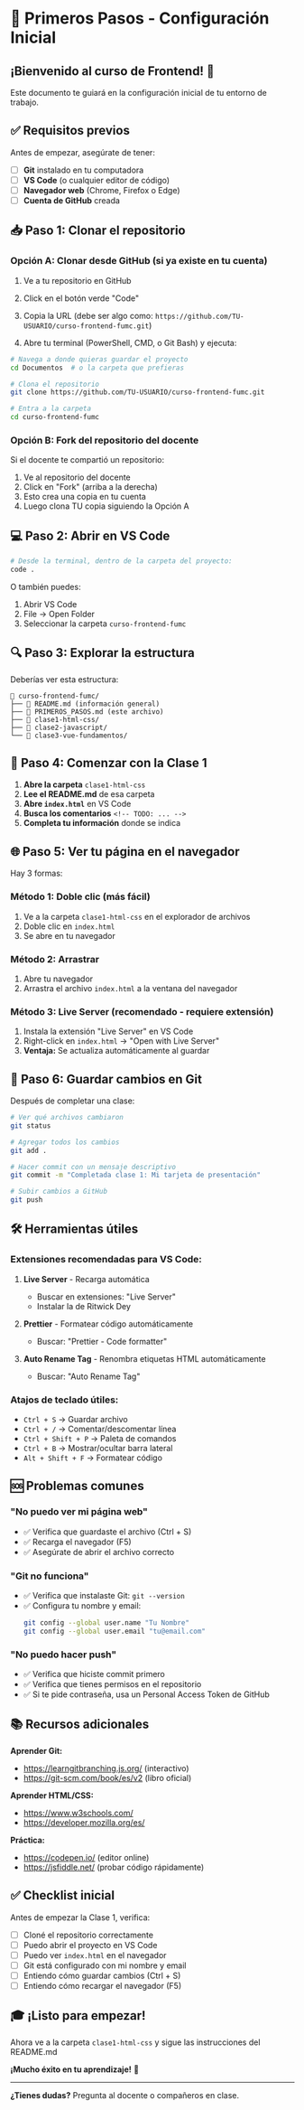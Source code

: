# 🚀 Primeros Pasos - Configuración Inicial

## ¡Bienvenido al curso de Frontend! 🎉

Este documento te guiará en la configuración inicial de tu entorno de trabajo.

## ✅ Requisitos previos

Antes de empezar, asegúrate de tener:

- [ ] **Git** instalado en tu computadora
- [ ] **VS Code** (o cualquier editor de código)
- [ ] **Navegador web** (Chrome, Firefox o Edge)
- [ ] **Cuenta de GitHub** creada

## 📥 Paso 1: Clonar el repositorio

### Opción A: Clonar desde GitHub (si ya existe en tu cuenta)

1. Ve a tu repositorio en GitHub
2. Click en el botón verde "Code"
3. Copia la URL (debe ser algo como: `https://github.com/TU-USUARIO/curso-frontend-fumc.git`)

4. Abre tu terminal (PowerShell, CMD, o Git Bash) y ejecuta:

```bash
# Navega a donde quieras guardar el proyecto
cd Documentos  # o la carpeta que prefieras

# Clona el repositorio
git clone https://github.com/TU-USUARIO/curso-frontend-fumc.git

# Entra a la carpeta
cd curso-frontend-fumc
```

### Opción B: Fork del repositorio del docente

Si el docente te compartió un repositorio:

1. Ve al repositorio del docente
2. Click en "Fork" (arriba a la derecha)
3. Esto crea una copia en tu cuenta
4. Luego clona TU copia siguiendo la Opción A

## 💻 Paso 2: Abrir en VS Code

```bash
# Desde la terminal, dentro de la carpeta del proyecto:
code .
```

O también puedes:
1. Abrir VS Code
2. File → Open Folder
3. Seleccionar la carpeta `curso-frontend-fumc`

## 🔍 Paso 3: Explorar la estructura

Deberías ver esta estructura:

```
📁 curso-frontend-fumc/
├── 📄 README.md (información general)
├── 📄 PRIMEROS_PASOS.md (este archivo)
├── 📁 clase1-html-css/
├── 📁 clase2-javascript/
└── 📁 clase3-vue-fundamentos/
```

## 🎯 Paso 4: Comenzar con la Clase 1

1. **Abre la carpeta** `clase1-html-css`
2. **Lee el README.md** de esa carpeta
3. **Abre `index.html`** en VS Code
4. **Busca los comentarios** `<!-- TODO: ... -->`
5. **Completa tu información** donde se indica

## 🌐 Paso 5: Ver tu página en el navegador

Hay 3 formas:

### Método 1: Doble clic (más fácil)
1. Ve a la carpeta `clase1-html-css` en el explorador de archivos
2. Doble clic en `index.html`
3. Se abre en tu navegador

### Método 2: Arrastrar
1. Abre tu navegador
2. Arrastra el archivo `index.html` a la ventana del navegador

### Método 3: Live Server (recomendado - requiere extensión)
1. Instala la extensión "Live Server" en VS Code
2. Right-click en `index.html` → "Open with Live Server"
3. **Ventaja:** Se actualiza automáticamente al guardar

## 🔄 Paso 6: Guardar cambios en Git

Después de completar una clase:

```bash
# Ver qué archivos cambiaron
git status

# Agregar todos los cambios
git add .

# Hacer commit con un mensaje descriptivo
git commit -m "Completada clase 1: Mi tarjeta de presentación"

# Subir cambios a GitHub
git push
```

## 🛠️ Herramientas útiles

### Extensiones recomendadas para VS Code:

1. **Live Server** - Recarga automática
   - Buscar en extensiones: "Live Server"
   - Instalar la de Ritwick Dey

2. **Prettier** - Formatear código automáticamente
   - Buscar: "Prettier - Code formatter"

3. **Auto Rename Tag** - Renombra etiquetas HTML automáticamente
   - Buscar: "Auto Rename Tag"

### Atajos de teclado útiles:

- `Ctrl + S` → Guardar archivo
- `Ctrl + /` → Comentar/descomentar línea
- `Ctrl + Shift + P` → Paleta de comandos
- `Ctrl + B` → Mostrar/ocultar barra lateral
- `Alt + Shift + F` → Formatear código

## 🆘 Problemas comunes

### "No puedo ver mi página web"
- ✅ Verifica que guardaste el archivo (Ctrl + S)
- ✅ Recarga el navegador (F5)
- ✅ Asegúrate de abrir el archivo correcto

### "Git no funciona"
- ✅ Verifica que instalaste Git: `git --version`
- ✅ Configura tu nombre y email:
  ```bash
  git config --global user.name "Tu Nombre"
  git config --global user.email "tu@email.com"
  ```

### "No puedo hacer push"
- ✅ Verifica que hiciste commit primero
- ✅ Verifica que tienes permisos en el repositorio
- ✅ Si te pide contraseña, usa un Personal Access Token de GitHub

## 📚 Recursos adicionales

**Aprender Git:**
- https://learngitbranching.js.org/ (interactivo)
- https://git-scm.com/book/es/v2 (libro oficial)

**Aprender HTML/CSS:**
- https://www.w3schools.com/
- https://developer.mozilla.org/es/

**Práctica:**
- https://codepen.io/ (editor online)
- https://jsfiddle.net/ (probar código rápidamente)

## ✅ Checklist inicial

Antes de empezar la Clase 1, verifica:

- [ ] Cloné el repositorio correctamente
- [ ] Puedo abrir el proyecto en VS Code
- [ ] Puedo ver `index.html` en el navegador
- [ ] Git está configurado con mi nombre y email
- [ ] Entiendo cómo guardar cambios (Ctrl + S)
- [ ] Entiendo cómo recargar el navegador (F5)

## 🎓 ¡Listo para empezar!

Ahora ve a la carpeta `clase1-html-css` y sigue las instrucciones del README.md

**¡Mucho éxito en tu aprendizaje!** 🚀

---

**¿Tienes dudas?** Pregunta al docente o compañeros en clase.
